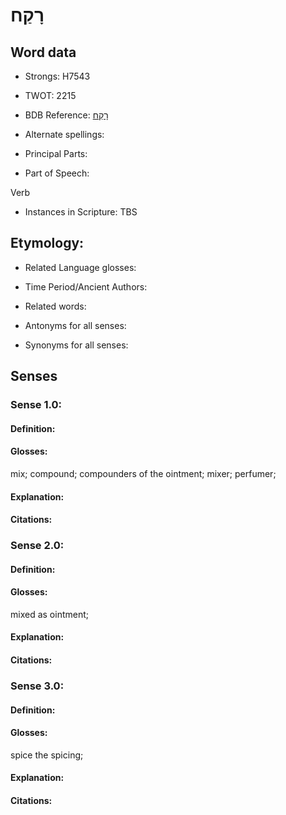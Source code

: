# רָקַח

<!-- Status: S2="NeedsEdits" -->
<!-- Lexica used for edits:   -->

## Word data

* Strongs: H7543

* TWOT: 2215

* BDB Reference: [רָקַח](rc://en/bdb/dict/t.em.aa)

* Alternate spellings:

* Principal Parts:

* Part of Speech:

Verb

* Instances in Scripture: TBS

## Etymology:

* Related Language glosses:

* Time Period/Ancient Authors:

* Related words:

* Antonyms for all senses:

* Synonyms for all senses:

## Senses

### Sense 1.0:

#### Definition:

#### Glosses:

mix; compound; compounders of the ointment; mixer; perfumer; 

#### Explanation:

#### Citations:



### Sense 2.0:

#### Definition:

#### Glosses:

mixed as ointment; 

#### Explanation:

#### Citations:



### Sense 3.0:

#### Definition:

#### Glosses:

spice the spicing; 

#### Explanation:

#### Citations:



